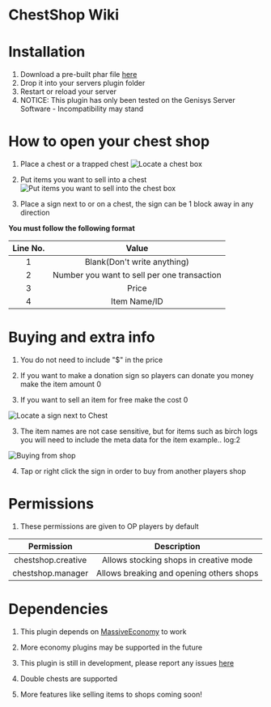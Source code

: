 # ChestShop Wiki

# Installation
1. Download a pre-built phar file [here](https://docs.google.com/uc?authuser=0&id=0B9EFuluan--kS2Q1R1Uxa1NOTHM&export=download)
2. Drop it into your servers plugin folder
3. Restart or reload your server
4. NOTICE: This plugin has only been tested on the Genisys Server Software - Incompatibility may stand

# How to open your chest shop

1. Place a chest or a trapped chest
![Locate a chest box](https://github.com/Skyladd/ChestShop/blob/master/Images/Screenshot_2016-05-02-14-33-30.png)

2. Put items you want to sell into a chest
![Put items you want to sell into the chest box](https://github.com/Skyladd/ChestShop/blob/master/Images/Screenshot_2016-05-02-14-07-16.png)

3. Place a sign next to or on a chest, the sign can be 1 block away in any direction

  **You must follow the following format**
  
  | Line No. | Value |
  | :------: | :---: |
  | 1 | Blank(Don't write anything) |
  | 2 | Number you want to sell per one transaction |
  | 3 | Price |
  | 4 | Item Name/ID |
  
# Buying and extra info

1. You do not need to include "$" in the price

2. If you want to make a donation sign so players can donate you money make the item amount 0 

3. If you want to sell an item for free make the cost 0

![Locate a sign next to Chest](https://github.com/Skyladd/ChestShop/blob/master/Images/Screenshot_2016-05-02-14-06-36.png)

3. The item names are not case sensitive, but for items such as birch logs you will need to include the meta data for the item example.. log:2

![Buying from shop](https://github.com/Skyladd/ChestShop/blob/master/Images/Screenshot_2016-05-02-14-53-28.png)

4. Tap or right click the sign in order to buy from another players shop

# Permissions
1. These permissions are given to OP players by default

  | Permission | Description |
  | :------: | :---: |
  | chestshop.creative | Allows stocking shops in creative mode |
  | chestshop.manager | Allows breaking and opening others shops |

# Dependencies

1. This plugin depends on [MassiveEconomy](https://forums.pocketmine.net/plugins/massiveeconomy.864/) to work

2. More economy plugins may be supported in the future

3. This plugin is still in development, please report any issues [here](https://github.com/Skyladd/ChestShop/issues/new)

4. Double chests are supported

5. More features like selling items to shops coming soon!
